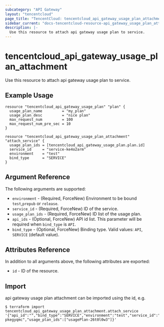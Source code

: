 ```yaml
---
subcategory: "API Gateway"
layout: "tencentcloud"
page_title: "TencentCloud: tencentcloud_api_gateway_usage_plan_attachment"
sidebar_current: "docs-tencentcloud-resource-api_gateway_usage_plan_attachment"
description: |-
  Use this resource to attach api gateway usage plan to service.
---
```


# tencentcloud_api_gateway_usage_plan_attachment

Use this resource to attach api gateway usage plan to service.

## Example Usage

```hcl
resource "tencentcloud_api_gateway_usage_plan" "plan" {
  usage_plan_name         = "my_plan"
  usage_plan_desc         = "nice plan"
  max_request_num         = 100
  max_request_num_pre_sec = 10
}

resource "tencentcloud_api_gateway_usage_plan_attachment" "attach_service" {
  usage_plan_ids = [tencentcloud_api_gateway_usage_plan.plan.id]
  service_id     = "service-ke4o2arm"
  environment    = "test"
  bind_type      = "SERVICE"
}
```

## Argument Reference

The following arguments are supported:

* `environment` - (Required, ForceNew) Environment to be bound `test`,`prepub` or `release`.
* `service_id` - (Required, ForceNew) ID of the service.
* `usage_plan_ids` - (Required, ForceNew) ID list of the usage plan.
* `api_ids` - (Optional, ForceNew) API id list. This parameter will be required when `bind_type` is `API`.
* `bind_type` - (Optional, ForceNew) Binding type. Valid values: `API`, `SERVICE` (default value).

## Attributes Reference

In addition to all arguments above, the following attributes are exported:

* `id` - ID of the resource.



## Import

api gateway usage plan attachment can be imported using the id, e.g.

```
$ terraform import tencentcloud_api_gateway_usage_plan_attachment.attach_service '{"api_id":"","bind_type":"SERVICE","environment":"test","service_id":"service-pkegyqmc","usage_plan_ids":["usagePlan-26t0l0w3"]}'
```


